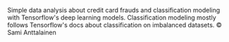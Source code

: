 Simple data analysis about credit card frauds and classification modeling with Tensorflow's deep learning models. Classification modeling mostly follows Tensorflow's docs about classification on imbalanced datasets.
© Sami Anttalainen
